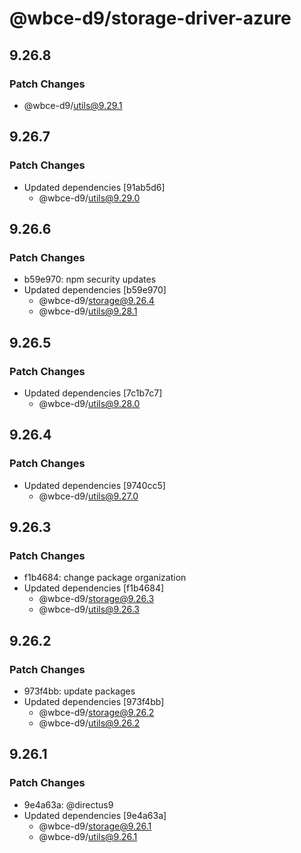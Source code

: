 # @wbce-d9/storage-driver-azure

## 9.26.8

### Patch Changes

- @wbce-d9/utils@9.29.1

## 9.26.7

### Patch Changes

- Updated dependencies [91ab5d6]
  - @wbce-d9/utils@9.29.0

## 9.26.6

### Patch Changes

- b59e970: npm security updates
- Updated dependencies [b59e970]
  - @wbce-d9/storage@9.26.4
  - @wbce-d9/utils@9.28.1

## 9.26.5

### Patch Changes

- Updated dependencies [7c1b7c7]
  - @wbce-d9/utils@9.28.0

## 9.26.4

### Patch Changes

- Updated dependencies [9740cc5]
  - @wbce-d9/utils@9.27.0

## 9.26.3

### Patch Changes

- f1b4684: change package organization
- Updated dependencies [f1b4684]
  - @wbce-d9/storage@9.26.3
  - @wbce-d9/utils@9.26.3

## 9.26.2

### Patch Changes

- 973f4bb: update packages
- Updated dependencies [973f4bb]
  - @wbce-d9/storage@9.26.2
  - @wbce-d9/utils@9.26.2

## 9.26.1

### Patch Changes

- 9e4a63a: @directus9
- Updated dependencies [9e4a63a]
  - @wbce-d9/storage@9.26.1
  - @wbce-d9/utils@9.26.1
